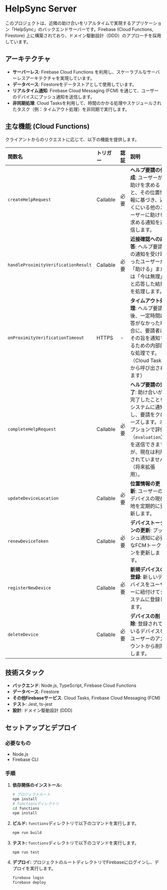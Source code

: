 # HelpSync Server

このプロジェクトは、近隣の助け合いをリアルタイムで実現するアプリケーション「HelpSync」のバックエンドサーバーです。Firebase (Cloud Functions, Firestore) 上に構築されており、ドメイン駆動設計（DDD）のアプローチを採用しています。

## アーキテクチャ

- **サーバーレス**: Firebase Cloud Functions を利用し、スケーラブルなサーバーレスアーキテクチャを実現しています。
- **データベース**: Firestoreをデータストアとして使用しています。
- **リアルタイム通知**: Firebase Cloud Messaging (FCM) を通じて、ユーザーのデバイスにプッシュ通知を送信します。
- **非同期処理**: Cloud Tasksを利用して、時間のかかる処理やスケジュールされたタスク（例：タイムアウト処理）を非同期で実行します。

## 主な機能 (Cloud Functions)

クライアントからのリクエストに応じて、以下の機能を提供します。

| 関数名                                | トリガー   | 認証 | 説明                                                                                                                   |
| :------------------------------------ | :--------- | :--- | :--------------------------------------------------------------------------------------------------------------------- |
| `createHelpRequest`                   | Callable   | 必要 | **ヘルプ要請の作成**: ユーザーが助けを求めると、その位置情報に基づき、近くにいる他のユーザーに助けを求める通知を送信します。 |
| `handleProximityVerificationResult`   | Callable   | 必要 | **近接確認への応答**: ヘルプ要請の通知を受け取ったユーザーが「助ける」または「今は無理」と応答した結果を処理します。         |
| `onProximityVerificationTimeout`      | HTTPS      | -    | **タイムアウト処理**: ヘルプ要請後、一定時間応答がなかった場合に、要請者にその旨を通知するための内部的な処理です。（Cloud Tasksから呼び出されます） |
| `completeHelpRequest`                 | Callable   | 必要 | **ヘルプ要請の完了**: 助け合いが完了したことをシステムに通知し、要請をクローズします。オプションで評価（`evaluation`）を送信できますが、現在は利用されていません（将来拡張用）。 |
| `updateDeviceLocation`                | Callable   | 必要 | **位置情報の更新**: ユーザーのデバイスの現在地を定期的に更新します。                                                     |
| `renewDeviceToken`                    | Callable   | 必要 | **デバイストークンの更新**: プッシュ通知に必要なFCMトークンを更新します。                                                 |
| `registerNewDevice`                 | Callable   | 必要 | **新規デバイスの登録**: 新しいデバイスをユーザーに紐付けてシステムに登録します。                                         |
| `deleteDevice`                      | Callable   | 必要 | **デバイスの削除**: 登録されているデバイスをユーザーのアカウントから削除します。                                           |

## 技術スタック

- **バックエンド**: Node.js, TypeScript, Firebase Cloud Functions
- **データベース**: Firestore
- **その他Firebaseサービス**: Cloud Tasks, Firebase Cloud Messaging (FCM)
- **テスト**: Jest, ts-jest
- **設計**: ドメイン駆動設計 (DDD)

## セットアップとデプロイ

### 必要なもの
- Node.js
- Firebase CLI

### 手順
1. **依存関係のインストール:**
   ```bash
   # プロジェクトルート
   npm install
   # functionsディレクトリ
   cd functions
   npm install
   ```

2. **ビルド:**
   `functions`ディレクトリで以下のコマンドを実行します。
   ```bash
   npm run build
   ```

3. **テスト:**
   `functions`ディレクトリで以下のコマンドを実行します。
   ```bash
   npm run test
   ```

4. **デプロイ:**
   プロジェクトのルートディレクトリでFirebaseにログインし、デプロイを実行します。
   ```bash
   firebase login
   firebase deploy
   ```
